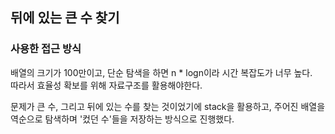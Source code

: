 ## 뒤에 있는 큰 수 찾기  

### 사용한 접근 방식  
배열의 크기가 100만이고, 단순 탐색을 하면 n * logn이라 시간 복잡도가 너무 높다.  
따라서 효율성 확보를 위해 자료구조를 활용해야한다.  

문제가 큰 수, 그리고 뒤에 있는 수를 찾는 것이었기에 stack을 활용하고, 주어진 배열을 역순으로 탐색하며 '컸던 수'들을 저장하는 방식으로 진행했다.  
